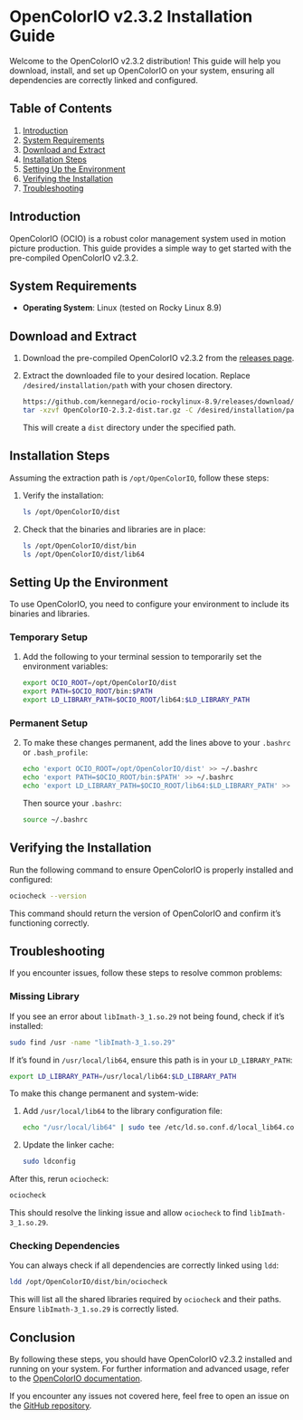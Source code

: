 # OpenColorIO v2.3.2 Installation Guide

Welcome to the OpenColorIO v2.3.2 distribution! This guide will help you download, install, and set up OpenColorIO on your system, ensuring all dependencies are correctly linked and configured.

## Table of Contents

1. [Introduction](#introduction)
2. [System Requirements](#system-requirements)
3. [Download and Extract](#download-and-extract)
4. [Installation Steps](#installation-steps)
5. [Setting Up the Environment](#setting-up-the-environment)
6. [Verifying the Installation](#verifying-the-installation)
7. [Troubleshooting](#troubleshooting)

## Introduction

OpenColorIO (OCIO) is a robust color management system used in motion picture production. This guide provides a simple way to get started with the pre-compiled OpenColorIO v2.3.2.

## System Requirements

- **Operating System**: Linux (tested on Rocky Linux 8.9)

## Download and Extract

1. Download the pre-compiled OpenColorIO v2.3.2 from the [releases page](https://github.com/kennegard/ocio-rockylinux-8.9/releases).

2. Extract the downloaded file to your desired location. Replace `/desired/installation/path` with your chosen directory.

   ```bash
   https://github.com/kennegard/ocio-rockylinux-8.9/releases/download/2.3.2/OpenColorIO-2.3.2-dist.tar.gz
   tar -xzvf OpenColorIO-2.3.2-dist.tar.gz -C /desired/installation/path
   ```

   This will create a `dist` directory under the specified path.

## Installation Steps

Assuming the extraction path is `/opt/OpenColorIO`, follow these steps:

1. Verify the installation:

   ```bash
   ls /opt/OpenColorIO/dist
   ```

2. Check that the binaries and libraries are in place:

   ```bash
   ls /opt/OpenColorIO/dist/bin
   ls /opt/OpenColorIO/dist/lib64
   ```

## Setting Up the Environment

To use OpenColorIO, you need to configure your environment to include its binaries and libraries.

### Temporary Setup

1. Add the following to your terminal session to temporarily set the environment variables:

   ```bash
   export OCIO_ROOT=/opt/OpenColorIO/dist
   export PATH=$OCIO_ROOT/bin:$PATH
   export LD_LIBRARY_PATH=$OCIO_ROOT/lib64:$LD_LIBRARY_PATH
   ```

### Permanent Setup

2. To make these changes permanent, add the lines above to your `.bashrc` or `.bash_profile`:

   ```bash
   echo 'export OCIO_ROOT=/opt/OpenColorIO/dist' >> ~/.bashrc
   echo 'export PATH=$OCIO_ROOT/bin:$PATH' >> ~/.bashrc
   echo 'export LD_LIBRARY_PATH=$OCIO_ROOT/lib64:$LD_LIBRARY_PATH' >> ~/.bashrc
   ```

   Then source your `.bashrc`:

   ```bash
   source ~/.bashrc
   ```

## Verifying the Installation

Run the following command to ensure OpenColorIO is properly installed and configured:

```bash
ociocheck --version
```

This command should return the version of OpenColorIO and confirm it’s functioning correctly.

## Troubleshooting

If you encounter issues, follow these steps to resolve common problems:

### Missing Library

If you see an error about `libImath-3_1.so.29` not being found, check if it’s installed:

```bash
sudo find /usr -name "libImath-3_1.so.29"
```

If it’s found in `/usr/local/lib64`, ensure this path is in your `LD_LIBRARY_PATH`:

```bash
export LD_LIBRARY_PATH=/usr/local/lib64:$LD_LIBRARY_PATH
```

To make this change permanent and system-wide:

1. Add `/usr/local/lib64` to the library configuration file:

   ```bash
   echo "/usr/local/lib64" | sudo tee /etc/ld.so.conf.d/local_lib64.conf
   ```

2. Update the linker cache:

   ```bash
   sudo ldconfig
   ```

After this, rerun `ociocheck`:

```bash
ociocheck
```

This should resolve the linking issue and allow `ociocheck` to find `libImath-3_1.so.29`.

### Checking Dependencies

You can always check if all dependencies are correctly linked using `ldd`:

```bash
ldd /opt/OpenColorIO/dist/bin/ociocheck
```

This will list all the shared libraries required by `ociocheck` and their paths. Ensure `libImath-3_1.so.29` is correctly listed.

## Conclusion

By following these steps, you should have OpenColorIO v2.3.2 installed and running on your system. For further information and advanced usage, refer to the [OpenColorIO documentation](https://opencolorio.readthedocs.io/en/latest/).

If you encounter any issues not covered here, feel free to open an issue on the [GitHub repository](https://github.com/kennegard/ocio-rockylinux-8.9/issues).